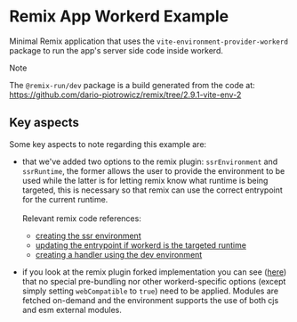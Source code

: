 # Remix App Workerd Example

Minimal Remix application that uses the `vite-environment-provider-workerd` package to run the app's server side code inside workerd.

> [!Note]
> The `@remix-run/dev` package is a build generated from the code at:
> https://github.com/dario-piotrowicz/remix/tree/2.9.1-vite-env-2

## Key aspects

Some key aspects to note regarding this example are:

 - that we've added two options to the remix plugin: `ssrEnvironment` and `ssrRuntime`, the former allows the user to provide the environment to be used while the latter is for letting remix know what runtime is being targeted, this is necessary so that remix can use the correct entrypoint for the current runtime.\
 \
 Relevant remix code references:
   - [creating the ssr environment](https://github.com/dario-piotrowicz/remix/blob/6a8c12380453c7fd01718810683475ccdb690eff/packages/remix-dev/vite/plugin.ts#L1049-L1065)
   - [updating the entrypoint if workerd is the targeted runtime](https://github.com/dario-piotrowicz/remix/blob/6a8c12380453c7fd01718810683475ccdb690eff/packages/remix-dev/vite/plugin.ts#L1322-L1327)
   - [creating a handler using the dev environment](https://github.com/dario-piotrowicz/remix/blob/6a8c12380453c7fd01718810683475ccdb690eff/packages/remix-dev/vite/plugin.ts#L1427-L1431)

 - if you look at the remix plugin forked implementation you can see ([here](https://github.com/dario-piotrowicz/remix/blob/6a8c12380453c7fd01718810683475ccdb690eff/packages/remix-dev/vite/plugin.ts#L1328-L1330)) that no special pre-bundling nor other workerd-specific options (except simply setting `webCompatible` to `true`) need to be applied. Modules are fetched on-demand and the environment supports the use of both cjs and esm external modules.
